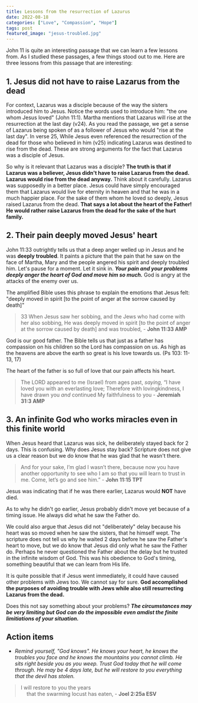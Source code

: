 ```yaml
---
title: Lessons from the resurrection of Lazurus
date: 2022-08-18
categories: ["Love", "Compassion", "Hope"]
tags: post
featured_image: "jesus-troubled.jpg"
---
```


John 11 is quite an interesting passage that we can learn a few lessons from. As I studied these passages, a few things stood out to me. Here are three lessons from this passage that are interesting:

## 1. Jesus did not have to raise Lazarus from the dead

For context, Lazarus was a disciple because of the way the sisters introduced him to Jesus. Notice the words used to introduce him: "the one whom Jesus loved" (John 11:1). Martha mentions that Lazarus will rise at the resurrection at the last day (v24). As you read the passage, we get a sense of Lazarus being spoken of as a follower of Jesus who would "rise at the last day". In verse 25, While Jesus even referenced the resurrection of the dead for those who believed in him (v25) indicating Lazarus was destined to rise from the dead. These are strong arguments for the fact that Lazarus was a disciple of Jesus.

So why is it relevant that Lazarus was a disciple? **The truth is that if Lazarus was a believer, Jesus didn't have to raise Lazarus from the dead. Lazarus would rise from the dead anyway.** Think about it carefully. Lazarus was supposedly in a better place. Jesus could have simply encouraged them that Lazarus would live for eternity in heaven and that he was in a much  happier place. For the sake of them whom he loved so deeply, Jesus raised Lazarus from the dead. **That says a lot about the heart of the Father! He would rather raise Lazarus from the dead for the sake of the hurt family.**

##### 

## 2. Their pain deeply moved Jesus' heart

John 11:33 outrightly tells us that a deep anger welled up in Jesus and he was **deeply troubled**. It paints a picture that the pain that he saw on the face of Martha, Mary and the people angered his spirit and deeply troubled him. Let's pause for a moment. Let it sink in. ***Your pain and your problems deeply anger the heart of God and move him so much.*** God is angry at the attacks of the enemy over us. 

The amplified Bible uses this phrase to explain the emotions that Jesus felt: "deeply moved in spirit [to the point of anger at the sorrow caused by death]"

> 33 When Jesus saw her sobbing, and the Jews who had come with her also sobbing, He was deeply moved in spirit [to the point of anger at the sorrow caused by death] and was troubled, - **John 11:33 AMP**

God is our good father. The Bible tells us that just as a father has compassion on his children so the Lord has compassion on us. As high as the heavens are above the earth so great is his love towards us. (Ps 103: 11-13, 17)

The heart of the father is so full of love that our pain affects his heart.

> The LORD appeared to me (Israel) from ages past, *saying,* “I have loved you with an everlasting love; Therefore with lovingkindness, I have drawn you *and* continued My faithfulness to you - **Jeremiah 31:3 AMP**

##### 

## 3. An infinite God who works miracles even in this finite world

When Jesus heard that Lazarus was sick, he deliberately stayed back for 2 days. This is confusing. Why does Jesus stay back? Scripture does not give us a clear reason but we do know that he was glad that he wasn't there.

> And for your sake, I’m glad I wasn’t there, because now you have another opportunity to see who I am so that you will learn to trust in me. Come, let’s go and see him.” - **John 11:15 TPT**

Jesus was indicating that if he was there earlier, Lazarus would **NOT** have died. 

As to why he didn't go earlier, Jesus probably didn't move yet because of a timing issue. He always did what he saw the Father do.

We could also argue that Jesus did not "deliberately" delay because his heart was so moved when he saw the sisters, that he himself wept. The scripture does not tell us why he waited 2 days before he saw the Father's heart to move, but we do know that Jesus did only what he saw the Father do. Perhaps he never questioned the Father about the delay but he trusted in the infinite wisdom of God. This was his obedience to God's timing, something beautiful that we can learn from His life.

It is quite possible that if Jesus went immediately, it could have caused other problems with Jews too. We cannot say for sure. **God accomplished the purposes of avoiding trouble with Jews while also still resurrecting Lazarus from the dead.** 

Does this not say something about your problems? ***The circumstances may be very limiting but God can do the impossible even amdist the finite limitiations of your situation.***

## Action items

- *Remind yourself, "God knows". He knows your heart, he knows the troubles you face and he knows the mountains you cannot climb. He sits right beside you as you weep. Trust God today that he will come through. He may be 4 days late, but he will restore to you everything that the devil has stolen.*

> I will restore to you the years  
>     that the swarming locust has eaten, - **Joel 2:25a ESV**
